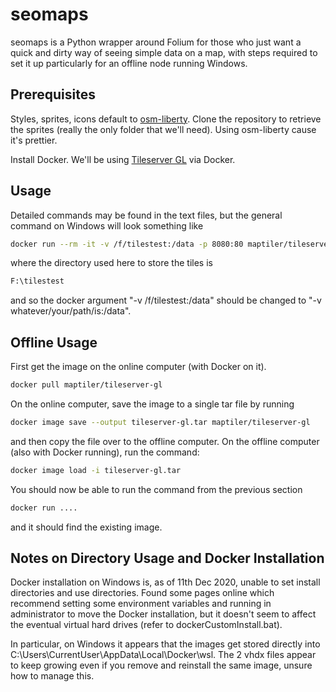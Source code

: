 # seomaps

seomaps is a Python wrapper around Folium for those who just want a quick and dirty way of seeing simple data on a map, with steps required to set it up particularly for an offline node running Windows.

## Prerequisites

Styles, sprites, icons default to [osm-liberty](https://github.com/maputnik/osm-liberty). Clone the repository to retrieve the sprites (really the only folder that we'll need).
Using osm-liberty cause it's prettier.

Install Docker. We'll be using [Tileserver GL](https://tileserver.readthedocs.io/en/latest/installation.html) via Docker.

## Usage

Detailed commands may be found in the text files, but the general command on Windows will look something like

```bash
docker run --rm -it -v /f/tilestest:/data -p 8080:80 maptiler/tileserver-gl --mbtiles osm-2017-07-03-v3_6_1-planet.mbtiles --verbose -c osm_liberty_config.json
```

where the directory used here to store the tiles is

```bash
F:\tilestest
```

and so the docker argument "-v /f/tilestest:/data" should be changed to "-v whatever/your/path/is:/data".


## Offline Usage

First get the image on the online computer (with Docker on it).

```bash
docker pull maptiler/tileserver-gl
```

On the online computer, save the image to a single tar file by running

```bash
docker image save --output tileserver-gl.tar maptiler/tileserver-gl
```

and then copy the file over to the offline computer.
On the offline computer (also with Docker running), run the command:

```bash
docker image load -i tileserver-gl.tar
```

You should now be able to run the command from the previous section

```bash
docker run ....
```

and it should find the existing image.

## Notes on Directory Usage and Docker Installation

Docker installation on Windows is, as of 11th Dec 2020, unable to set install directories and use directories.
Found some pages online which recommend setting some environment variables and running in administrator to move the Docker installation,
but it doesn't seem to affect the eventual virtual hard drives (refer to dockerCustomInstall.bat).

In particular, on Windows it appears that the images get stored directly into C:\Users\CurrentUser\AppData\Local\Docker\wsl.
The 2 vhdx files appear to keep growing even if you remove and reinstall the same image, unsure how to manage this.
